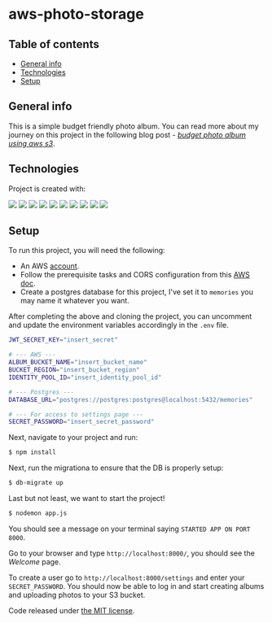 # aws-photo-storage

## Table of contents
* [General info](#general-info)
* [Technologies](#technologies)
* [Setup](#setup)

## General info
This is a simple budget friendly photo album. You can read more about my journey on this project in the following blog post - _[budget photo album using aws s3](https://beltranca.medium.com/budget-photo-album-using-aws-s3-fbef342b2bcf)_.

## Technologies
Project is created with:

 ![](https://img.shields.io/badge/Cloud-AWS-informational?style=flat&logo=amazon&logoColor=white&color=2bbc8a)
 ![](https://img.shields.io/badge/CSS-Bulma-informational?style=flat&logo=bulma&logoColor=white&color=2bbc8a)
 ![](https://img.shields.io/badge/Code-JavaScript-informational?style=flat&logo=JavaScript&logoColor=white&color=2bbc8a)
 ![](https://img.shields.io/badge/JS%20framework-Galleria-informational?style=flat&logo=google&logoColor=white&color=2bbc8a)
 ![](https://img.shields.io/badge/Node.js-V11.2.0-informational?style=flat&logo=node.js&logoColor=white&color=2bbc8a)
 ![](https://img.shields.io/badge/Paas%20hosting-Heroku-informational?style=flat&logo=heroku&logoColor=white&color=2bbc8a)
 ![](https://img.shields.io/badge/PostgreSQL-V12.2-informational?style=flat&logo=postgresql&logoColor=white&color=2bbc8a)
 ![](https://img.shields.io/badge/Tools-NPM-informational?style=flat&logo=npm&logoColor=white&color=2bbc8a)
 ![](https://img.shields.io/badge/Tools-VSCode-informational?style=flat&logo=visual-studio-code&logoColor=white&color=2bbc8a)
 ![](https://img.shields.io/badge/Tools-TablePlus-informational?style=flat&logo=&logoColor=white&color=2bbc8a)


## Setup
To run this project, you will need the following:
- An AWS [account](https://aws.amazon.com/premiumsupport/knowledge-center/create-and-activate-aws-account/).
- Follow the prerequisite tasks and CORS configuration from this [AWS doc](https://docs.aws.amazon.com/sdk-for-javascript/v2/developer-guide/s3-example-photo-album.html).
- Create a postgres database for this project, I've set it to `memories` you may name it whatever you want.

After completing the above and cloning the project, you can uncomment and update the environment variables accordingly in the `.env` file.
```bash
JWT_SECRET_KEY="insert_secret"

# --- AWS ---
ALBUM_BUCKET_NAME="insert_bucket_name"
BUCKET_REGION="insert_bucket_region"
IDENTITY_POOL_ID="insert_identity_pool_id"

# --- Postgres ---
DATABASE_URL="postgres://postgres:postgres@localhost:5432/memories"

# --- For access to settings page ---
SECRET_PASSWORD="insert_secret_password"

```

Next, navigate to your project and run:
```bash
$ npm install
```

Next, run the migrationa to ensure that the DB is properly setup:
```bash
$ db-migrate up
```

Last but not least, we want to start the project!
```bash
$ nodemon app.js
```

You should see a message on your terminal saying `STARTED APP ON PORT 8000`.

Go to your browser and type `http://localhost:8000/`, you should see the _Welcome_ page.

To create a user go to `http://localhost:8000/settings` and enter your `SECRET_PASSWORD`. You should now be able to log in and start creating albums and uploading photos to your S3 bucket.

Code released under [the MIT license](https://github.com/c-beltran/aws-photo-storage/blob/master/LICENSE).
